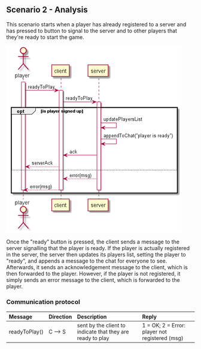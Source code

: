 ## Scenario 2 - Analysis
This scenario starts when a player has already registered to a server and has pressed to button to signal to the server and to other players that they're ready to start the game.

![PlayerReady swim lane diagram](playerReady.png)

Once the "ready" button is pressed, the client sends a message to the server signalling that the player is ready. If the player is actually registered in the server, the server then updates its players list, setting the player to "ready", and appends a message to the chat for everyone to see. Afterwards, it sends an acknowledgement message to the client, which is then forwarded to the player.
However, if the player is not registered, it simply sends an error message to the client, which is forwarded to the player.

### Communication protocol

| Message | Direction | Description | Reply
| :------------- | :------------- | :------------- | :------------- |
| readyToPlay() | C --> S | sent by the client to indicate that they are ready to play | 1 = OK; 2 = Error: player not registered (msg) |
